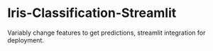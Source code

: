 # Iris-Classification-Streamlit
Variably change features to get predictions, streamlit integration for deployment.
